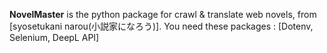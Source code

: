 **NovelMaster** is the python package for crawl & translate web novels, from [syosetukani narou(小説家になろう)]. 
You need these packages : [Dotenv, Selenium, DeepL API]
